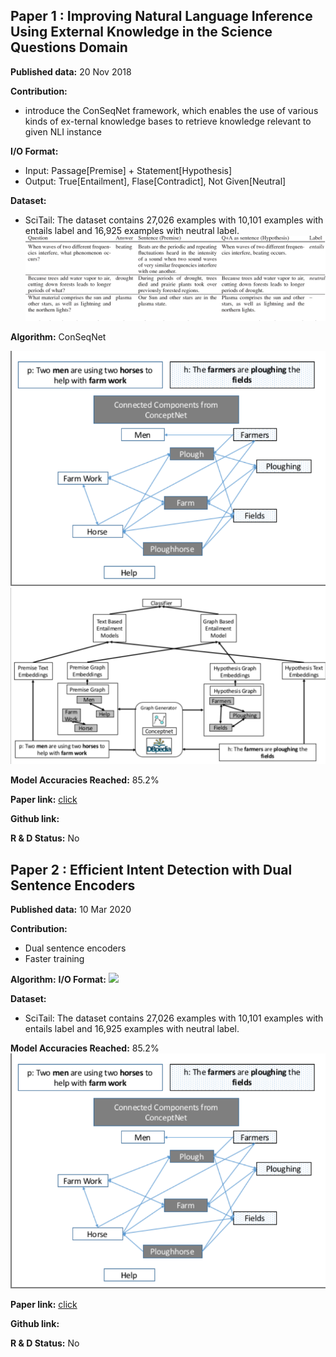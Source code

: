## Paper 1 : Improving Natural Language Inference Using External Knowledge in the Science Questions Domain

__Published data:__ 20 Nov 2018

__Contribution:__ 
- introduce the ConSeqNet framework, which enables the use of various kinds of ex-ternal knowledge bases to retrieve knowledge relevant to given NLI instance

__I/O Format:__ 
- Input: Passage[Premise] + Statement[Hypothesis]
- Output: True[Entailment], Flase[Contradict], Not Given[Neutral]

__Dataset:__
- SciTail: The dataset contains 27,026 examples with 10,101 examples with entails label and 16,925 examples with neutral label.
![image](./images/scitail_dataset.png)

__Algorithm:__ ConSeqNet

![](./images/emon_nli_graph.png)
![](./images/conseqnet_architecture.png)

__Model Accuracies Reached:__
85.2%

__Paper link:__ [click](https://arxiv.org/abs/1809.05724)

__Github link:__

__R & D Status:__ No


## Paper 2 : Efficient Intent Detection with Dual Sentence Encoders

__Published data:__ 10 Mar 2020

__Contribution:__ 
- Dual sentence encoders
- Faster training


__Algorithm:__ 
__I/O Format:__ 
![](./ATIS_data_sample.png)

__Dataset:__
- SciTail: The dataset contains 27,026 examples with 10,101 examples with entails label and 16,925 examples with neutral label.

__Model Accuracies Reached:__
85.2%
![](./images/emon_nli_graph.png)

__Paper link:__ [click](https://arxiv.org/abs/1809.05724)

__Github link:__

__R & D Status:__ No
